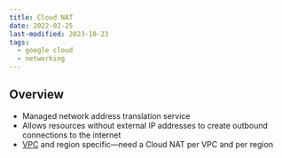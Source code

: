 ```yaml
---
title: Cloud NAT
date: 2022-02-25
last-modified: 2023-10-23
tags:
  - google cloud
  - networking
---
```


## Overview

- Managed network address translation service
- Allows resources without external IP addresses to create outbound connections to the internet
- [VPC](notes/Google%20Cloud%20VPCs.md) and region specific—need a Cloud NAT per VPC and per region
